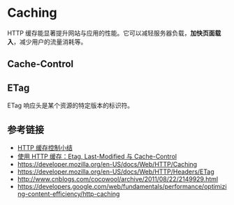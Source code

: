 # Caching

HTTP 缓存能显著提升网站与应用的性能。它可以减轻服务器负载，**加快页面载入**，减少用户的流量消耗等。

## Cache-Control

## ETag
ETag 响应头是某个资源的特定版本的标识符。

## 参考链接
* [HTTP 缓存控制小结](http://imweb.io/topic/5795dcb6fb312541492eda8c)
* [使用 HTTP 缓存：Etag, Last-Modified 与 Cache-Control](http://harttle.com/2017/04/04/using-http-cache.html)
* https://developer.mozilla.org/en-US/docs/Web/HTTP/Caching
* https://developer.mozilla.org/en-US/docs/Web/HTTP/Headers/ETag
* http://www.cnblogs.com/cocowool/archive/2011/08/22/2149929.html
* https://developers.google.com/web/fundamentals/performance/optimizing-content-efficiency/http-caching
